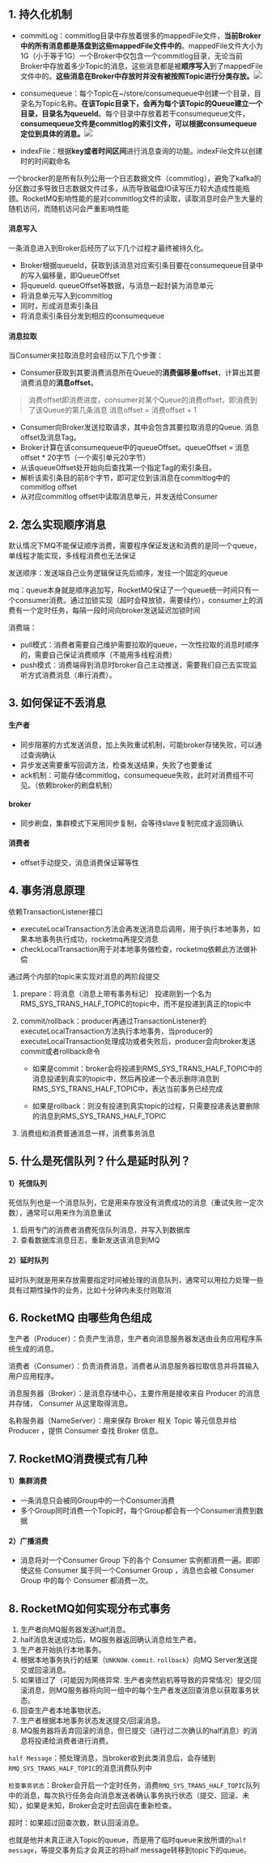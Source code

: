 ## 1. 持久化机制

+ commitLog：commitlog目录中存放着很多的mappedFile文件，**当前Broker中的所有消息都是落盘到这些mappedFile文件中的**。mappedFile文件大小为1G（小于等于1G）一个Broker中仅包含一个commitlog目录，无论当前Broker中存放着多少Topic的消息，这些消息都是被**顺序写入**到了mappedFile文件中的。**这些消息在Broker中存放时并没有被按照Topic进行分类存放。**![](/消息队列/\RocketMQ/images/消息单元.png)

+ consumequeue：每个Topic在~/store/consumequeue中创建一个目录，目录名为Topic名称。**在该Topic目录下，会再为每个该Topic的Queue建立一个目录，目录名为queueId**。每个目录中存放着若干consumequeue文件，**consumequeue文件是commitlog的索引文件，可以根据consumequeue定位到具体的消息。**![](/消息队列/\RocketMQ/images/consumequeue索引条目.png)

+ indexFile：根据**key或者时间区间**进行消息查询的功能。indexFile文件以创建时的时间戳命名

一个brocker的是所有队列公用一个日志数据文件（commitlog），避免了kafka的分区数过多导致日志数据文件过多，从而导致磁盘IO读写压力较大造成性能瓶颈。RocketMQ影响性能的是对commitlog文件的读取，读取消息时会产生大量的随机访问，而随机访问会严重影响性能

#### 消息写入

一条消息进入到Broker后经历了以下几个过程才最终被持久化。

+ Broker根据queueId，获取到该消息对应索引条目要在consumequeue目录中的写入偏移量，即QueueOffset
+ 将queueId. queueOffset等数据，与消息一起封装为消息单元
+ 将消息单元写入到commitlog
+ 同时，形成消息索引条目
+ 将消息索引条目分发到相应的consumequeue

#### 消息拉取

当Consumer来拉取消息时会经历以下几个步骤：

+ Consumer获取到其要消费消息所在Queue的**消费偏移量offset**，计算出其要消费消息的**消息offset**。

> 消费offset即消费进度，consumer对某个Queue的消费offset，即消费到了该Queue的第几条消息
> 消息offset = 消费offset + 1

+ Consumer向Broker发送拉取请求，其中会包含其要拉取消息的Queue. 消息offset及消息Tag。
+ Broker计算在该consumequeue中的queueOffset。queueOffset = 消息offset * 20字节（一个索引单元20字节）
+ 从该queueOffset处开始向后查找第一个指定Tag的索引条目。
+ 解析该索引条目的前8个字节，即可定位到该消息在commitlog中的commitlog offset
+ 从对应commitlog offset中读取消息单元，并发送给Consumer

## 2. 怎么实现顺序消息

默认情况下MQ不能保证顺序消费，需要程序保证发送和消费的是同一个queue，单线程才能实现，多线程消费也无法保证

发送顺序：发送端自己业务逻辑保证先后顺序，发往一个固定的queue

mq：queue本身就是顺序追加写，RocketMQ保证了一个queue统一时间只有一个consumer消费。通过加锁实现（超时会释放锁，需要续约），consumer上的消费有一个定时任务，每隔一段时间向broker发送延迟加锁时间

消费端：

+ pull模式：消费者需要自己维护需要拉取的queue，一次性拉取的消息时顺序的，需要自己保证消费顺序（不能用多线程消费）
+ push模式：消费端得到消息时broker自己主动推送，需要我们自己去实现监听方式消费消息（串行消费）。

## 3. 如何保证不丢消息

#### 生产者

+ 同步阻塞的方式发送消息，加上失败重试机制，可能broker存储失败，可以通过查询确认
+ 异步发送需要重写回调方法，检查发送结果，失败了也要重试
+ ack机制：可能存储commitlog，consumequeue失败，此时对消费组不可见。（依赖broker的刷盘机制）

#### broker

+ 同步刷盘，集群模式下采用同步复制，会等待slave复制完成才返回确认

#### 消费者

+ offset手动提交，消息消费保证幂等性

## 4. 事务消息原理

依赖TransactionListener接口

+ executeLocalTransaction方法会再发送消息后调用，用于执行本地事务，如果本地事务执行成功，rocketmq再提交消息
+ checkLocalTransaction用于对本地事务做检查，rocketmq依赖此方法做补偿

通过两个内部的topic来实现对消息的两阶段提交

1. prepare：将消息（消息上带有事务标记） 投递刚到一个名为RMS_SYS_TRANS_HALF_TOPIC的topic中，而不是投递到真正的topic中

2. commit/rollback：producer再通过TransactionListener的executeLocalTransaction方法执行本地事务，当producer的executeLocalTransaction处理成功或者失败后，producer会向broker发送commit或者rollback命令

   + 如果是commit：broker会将投递到RMS_SYS_TRANS_HALF_TOPIC中的消息投递到真实的topic中，然后再投递一个表示删除消息到RMS_SYS_TRANS_HALF_TOPIC中，表达当前事务已经完成

   + 如果是rollback：则没有投递到真实topic的过程，只需要投递表达要删除的消息到RMS_SYS_TRANS_HALF_TOPIC

3. 消费组和消费普通消息一样，消费事务消息

## 5. 什么是死信队列？什么是延时队列？

#### 1）死信队列

死信队列也是一个消息队列，它是用来存放没有消费成功的消息（重试失败一定次数），通常可以用来作为消息重试

1. 启用专门的消费者消费死信队列消息，并写入到数据库
2. 查看数据库消息日志，重新发送该消息到MQ

#### 2）延时队列

延时队列就是用来存放需要指定时间被处理的消息队列，通常可以用拉力处理一些具有过期性操作的业务，比如十分钟内未支付则取消

## 6. RocketMQ 由哪些角色组成

生产者（Producer）：负责产生消息，生产者向消息服务器发送由业务应用程序系统生成的消息。

消费者（Consumer）：负责消费消息，消费者从消息服务器拉取信息并将其输入用户应用程序。

消息服务器（Broker）：是消息存储中心，主要作用是接收来自 Producer 的消息并存储， Consumer 从这里取得消息。

名称服务器（NameServer）：用来保存 Broker 相关 Topic 等元信息并给 Producer ，提供 Consumer 查找 Broker 信息。

## 7. RocketMQ消费模式有几种

#### 1）集群消费

- 一条消息只会被同Group中的一个Consumer消费
- 多个Group同时消费一个Topic时，每个Group都会有一个Consumer消费到数据

#### 2）广播消费

- 消息将对一个Consumer Group 下的各个 Consumer 实例都消费一遍。即即使这些 Consumer 属于同一个Consumer Group ，消息也会被 Consumer Group 中的每个 Consumer 都消费一次。

## 8. RocketMQ如何实现分布式事务

1. 生产者向MQ服务器发送half消息。
2. half消息发送成功后，MQ服务器返回确认消息给生产者。
3. 生产者开始执行本地事务。
4. 根据本地事务执行的结果（`UNKNOW`. `commit`. `rollback`）向MQ Server发送提交或回滚消息。
5. 如果错过了（可能因为网络异常. 生产者突然宕机等导致的异常情况）提交/回滚消息，则MQ服务器将向同一组中的每个生产者发送回查消息以获取事务状态。
6. 回查生产者本地事物状态。
7. 生产者根据本地事务状态发送提交/回滚消息。
8. MQ服务器将丢弃回滚的消息，但已提交（进行过二次确认的half消息）的消息将投递给消费者进行消费。

`half Message`：预处理消息，当broker收到此类消息后，会存储到`RMQ_SYS_TRANS_HALF_TOPIC`的消息消费队列中

`检查事务状态`：Broker会开启一个定时任务，消费`RMQ_SYS_TRANS_HALF_TOPIC`队列中的消息，每次执行任务会向消息发送者确认事务执行状态（提交、回滚、未知），如果是未知，Broker会定时去回调在重新检查。

超时：如果超过回查次数，默认回滚消息。

也就是他并未真正进入Topic的queue，而是用了临时queue来放所谓的`half message`，等提交事务后才会真正的将half message转移到topic下的queue。
